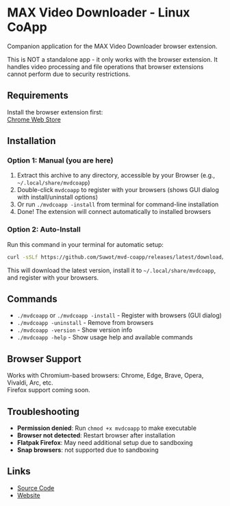 # MAX Video Downloader - Linux CoApp

Companion application for the MAX Video Downloader browser extension.

This is NOT a standalone app - it only works with the browser extension. It handles video processing and file operations that browser extensions cannot perform due to security restrictions.

## Requirements

Install the browser extension first:  
[Chrome Web Store](https://chromewebstore.google.com/detail/max-video-downloader-%E2%80%93-do/kjinbaahkmjgkkedfdgpkkelehofieke?utm_source=linux-tar&utm_medium=readme)

## Installation

### Option 1: Manual (you are here)
1. Extract this archive to any directory, accessible by your Browser (e.g., `~/.local/share/mvdcoapp`)
2. Double-click `mvdcoapp` to register with your browsers (shows GUI dialog with install/uninstall options)
3. Or run `./mvdcoapp -install` from terminal for command-line installation
4. Done! The extension will connect automatically to installed browsers

### Option 2: Auto-Install
Run this command in your terminal for automatic setup:

```bash
curl -sSLf https://github.com/Suwot/mvd-coapp/releases/latest/download/install.sh | bash
```

This will download the latest version, install it to `~/.local/share/mvdcoapp`, and register with your browsers.

## Commands

- `./mvdcoapp` or `./mvdcoapp -install` - Register with browsers (GUI dialog)
- `./mvdcoapp -uninstall` - Remove from browsers
- `./mvdcoapp -version` - Show version info
- `./mvdcoapp -help` - Show usage help and available commands

## Browser Support

Works with Chromium-based browsers: Chrome, Edge, Brave, Opera, Vivaldi, Arc, etc.  
Firefox support coming soon.

## Troubleshooting

- **Permission denied**: Run `chmod +x mvdcoapp` to make executable
- **Browser not detected**: Restart browser after installation
- **Flatpak Firefox**: May need additional setup due to sandboxing
- **Snap browsers**: not supported due to sandboxing

## Links

- [Source Code](https://github.com/Suwot/mvd-coapp)
- [Website](https://www.maxvideodownloader.pro/?utm_source=readme&utm_medium=linux)